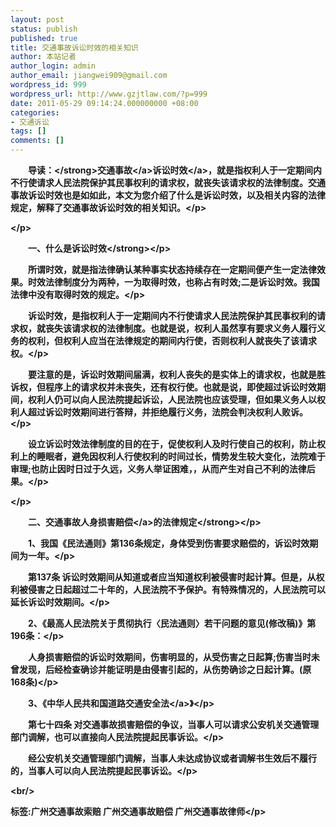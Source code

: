 ```yaml
---
layout: post
status: publish
published: true
title: 交通事故诉讼时效的相关知识
author: 本站记者
author_login: admin
author_email: jiangwei909@gmail.com
wordpress_id: 999
wordpress_url: http://www.gzjtlaw.com/?p=999
date: 2011-05-29 09:14:24.000000000 +08:00
categories:
- 交通诉讼
tags: []
comments: []
---
```

<p><p><strong>　　导读：<&#47;strong><a>交通事故<&#47;a><a>诉讼时效<&#47;a>，就是指权利人于一定期间内不行使请求人民法院保护其民事权利的请求权，就丧失该请求权的法律制度。交通事故诉讼时效也是如如此，本文为您介绍了什么是诉讼时效，以及相关内容的法律规定，解释了交通事故诉讼时效的相关知识。<&#47;p><p><&#47;p><p><strong>　　一、什么是诉讼时效<&#47;strong><&#47;p><p>　　所谓时效，就是指法律确认某种事实状态持续存在一定期间便产生一定法律效果。时效法律制度分为两种，一为取得时效，也称占有时效;二是诉讼时效。我国法律中没有取得时效的规定。<&#47;p><p>　　诉讼时效，是指权利人于一定期间内不行使请求人民法院保护其民事权利的请求权，就丧失该请求权的法律制度。也就是说，权利人虽然享有要求义务人履行义务的权利，但权利人应当在法律规定的期间内行使，否则权利人就丧失了该请求权。<&#47;p><p>　　要注意的是，诉讼时效期间届满，权利人丧失的是实体上的请求权，也就是胜诉权，但程序上的请求权并未丧失，还有权行使。也就是说，即使超过诉讼时效期间，权利人仍可以向人民法院提起诉讼，人民法院也应该受理，但如果义务人以权利人超过诉讼时效期间进行答辩，并拒绝履行义务，法院会判决权利人败诉。<&#47;p><p>　　设立诉讼时效法律制度的目的在于，促使权利人及时行使自己的权利，防止权利上的睡眠者，避免因权利人行使权利的时间过长，情势发生较大变化，法院难于审理;也防止因时日过于久远，义务人举证困难，，从而产生对自己不利的法律后果。<&#47;p><p><&#47;p><p><strong>　　二、<a>交通事故人身损害赔偿<&#47;a>的法律规定<&#47;strong><&#47;p><p>　　1、我国《民法通则》第136条规定，身体受到伤害要求赔偿的，诉讼时效期间为一年。<&#47;p><p>　　第137条 诉讼时效期间从知道或者应当知道权利被侵害时起计算。但是，从权利被侵害之日起超过二十年的，人民法院不予保护。有特殊情况的，人民法院可以延长诉讼时效期间。<&#47;p><p>　　2、《最高人民法院关于贯彻执行〈民法通则〉若干问题的意见(修改稿)》第196条：<&#47;p><p>　　人身损害赔偿的诉讼时效期间，伤害明显的，从受伤害之日起算;伤害当时未曾发现，后经检查确诊并能证明是由侵害引起的，从伤势确诊之日起计算。(原168条)<&#47;p><p>　　3、《中华人民共和国<a>道路交通安全法<&#47;a>》<&#47;p><p>　　第七十四条 对交通事故损害赔偿的争议，当事人可以请求公安机关交通管理部门调解，也可以直接向人民法院提起民事诉讼。<&#47;p><p>　　经公安机关交通管理部门调解，当事人未达成协议或者调解书生效后不履行的，当事人可以向人民法院提起民事诉讼。<&#47;p><br&#47;><p>标签:广州交通事故索赔 广州交通事故赔偿 广州交通事故律师<&#47;p>
